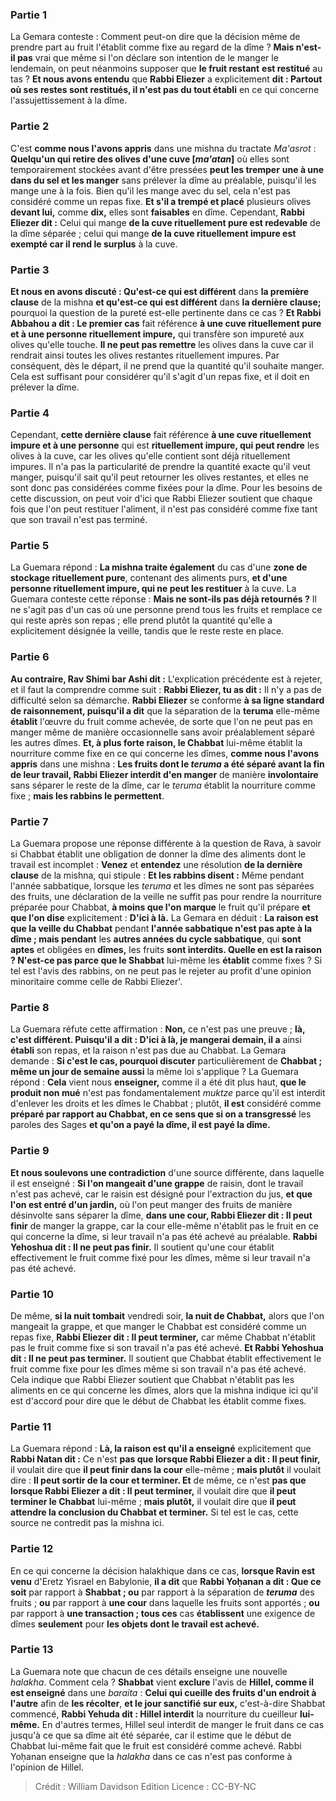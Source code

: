 
### Partie 1
La Gemara conteste : Comment peut-on dire que la décision même de prendre part au fruit l'établit comme fixe au regard de la dîme ? <b>Mais n'est-il pas</b> vrai que même si l'on déclare son intention de le manger le lendemain, on peut néanmoins supposer que <b>le fruit restant</b> <b>est restitué</b> au tas ? <b>Et nous avons entendu</b> que <b>Rabbi Eliezer</b> a explicitement <b>dit : Partout où ses restes sont restitués, il n'est pas du tout établi</b> en ce qui concerne l'assujettissement à la dîme.

### Partie 2
C'est <b>comme nous l'avons appris</b> dans une mishna du tractate <i>Ma'asrot</i> : <b>Quelqu'un qui retire des olives d'une cuve [<i>ma'atan</i>]</b> où elles sont temporairement stockées avant d'être pressées <b>peut les tremper</b> <b>une à une dans du sel et les manger</b> sans prélever la dîme au préalable, puisqu'il les mange une à la fois. Bien qu'il les mange avec du sel, cela n'est pas considéré comme un repas fixe. <b>Et s'il a trempé et placé</b> plusieurs olives <b>devant lui,</b> comme <b>dix,</b> elles sont <b>faisables</b> en dîme. Cependant, <b>Rabbi Eliezer dit :</b> Celui qui mange <b>de la cuve rituellement pure est redevable</b> de la dîme séparée ; celui qui mange <b>de la cuve rituellement impure est exempté car il rend le surplus</b> à la cuve.

### Partie 3
<b>Et nous en avons discuté : Qu'est-ce qui est différent</b> dans <b>la première clause</b> de la mishna <b>et qu'est-ce qui est différent</b> dans <b>la dernière clause;</b> pourquoi la question de la pureté est-elle pertinente dans ce cas ? <b>Et Rabbi Abbahou a dit : Le premier cas</b> fait référence <b>à une cuve rituellement pure et à une personne rituellement impure,</b> qui transfère son impureté aux olives qu'elle touche. <b>Il ne peut pas remettre</b> les olives dans la cuve car il rendrait ainsi toutes les olives restantes rituellement impures. Par conséquent, dès le départ, il ne prend que la quantité qu'il souhaite manger. Cela est suffisant pour considérer qu'il s'agit d'un repas fixe, et il doit en prélever la dîme.

### Partie 4
Cependant, <b>cette dernière clause</b> fait référence <b>à une cuve rituellement impure et à une personne</b> qui est <b>rituellement impure, qui peut rendre</b> les olives à la cuve, car les olives qu'elle contient sont déjà rituellement impures. Il n'a pas la particularité de prendre la quantité exacte qu'il veut manger, puisqu'il sait qu'il peut retourner les olives restantes, et elles ne sont donc pas considérées comme fixées pour la dîme. Pour les besoins de cette discussion, on peut voir d'ici que Rabbi Eliezer soutient que chaque fois que l'on peut restituer l'aliment, il n'est pas considéré comme fixe tant que son travail n'est pas terminé.

### Partie 5
La Guemara répond : <b>La mishna traite également</b> du cas d'une <b>zone de stockage rituellement pure</b>, contenant des aliments purs, <b>et d'une personne rituellement impure, qui ne peut les restituer</b> à la cuve. La Guemara conteste cette réponse : <b>Mais ne sont-ils pas déjà retournés ?</b> Il ne s'agit pas d'un cas où une personne prend tous les fruits et remplace ce qui reste après son repas ; elle prend plutôt la quantité qu'elle a explicitement désignée la veille, tandis que le reste reste en place.

### Partie 6
<b>Au contraire, Rav Shimi bar Ashi dit :</b> L'explication précédente est à rejeter, et il faut la comprendre comme suit : <b>Rabbi Eliezer, tu as dit :</b> Il n'y a pas de difficulté selon sa démarche. <b>Rabbi Eliezer</b> se conforme <b>à sa ligne standard de <b>raisonnement</b>, puisqu'il a dit</b> que la séparation de la <b>teruma</i></b> elle-même <b>établit</b> l'œuvre du fruit comme achevée, de sorte que l'on ne peut pas en manger même de manière occasionnelle sans avoir préalablement séparé les autres dîmes. <b>Et, à plus forte raison, le Chabbat</b> lui-même établit la nourriture comme fixe en ce qui concerne les dîmes, <b>comme nous l'avons appris</b> dans une mishna : <b>Les fruits dont le <i>teruma</i> a été séparé avant la fin de leur travail, Rabbi Eliezer interdit d'en manger</b> de manière <b>involontaire</b> sans séparer le reste de la dîme, car le <i>teruma</i> établit la nourriture comme fixe ; <b>mais les rabbins le permettent</b>.

### Partie 7
La Guemara propose une réponse différente à la question de Rava, à savoir si Chabbat établit une obligation de donner la dîme des aliments dont le travail est incomplet : <b>Venez</b> et <b>entendez</b> une résolution <b>de la dernière clause</b> de la mishna, qui stipule : <b>Et les rabbins disent :</b> Même pendant l'année sabbatique, lorsque les <i>teruma</i> et les dîmes ne sont pas séparées des fruits, une déclaration de la veille ne suffit pas pour rendre la nourriture préparée pour Chabbat, <b>à moins que l'on marque</b> le fruit qu'il prépare <b>et que l'on dise</b> explicitement : <b>D'ici à là.</b> La Gemara en déduit : <b>La raison est que la veille du Chabbat</b> pendant <b>l'année sabbatique n'est pas apte à la dîme ; mais pendant</b> les <b>autres années du cycle sabbatique</b>, qui <b>sont aptes</b> et obligées en <b>dîmes,</b> les fruits <b>sont interdits. Quelle en est la raison ? N'est-ce pas parce que le Shabbat</b> lui-même les <b>établit</b> comme fixes ? Si tel est l'avis des rabbins, on ne peut pas le rejeter au profit d'une opinion minoritaire comme celle de Rabbi Eliezer'.

### Partie 8
La Guemara réfute cette affirmation : <b>Non,</b> ce n'est pas une preuve ; <b>là, c'est différent. Puisqu'il a dit : D'ici à là, je mangerai demain, il a</b> ainsi <b>établi</b> son repas, et la raison n'est pas due au Chabbat. La Gemara demande : <b>Si c'est le cas, pourquoi discuter</b> particulièrement de <b>Chabbat ; même un jour de semaine aussi</b> la même loi s'applique ? La Guemara répond : <b>Cela</b> vient nous <b>enseigner,</b> comme il a été dit plus haut, <b>que le produit non mué</b> n'est pas fondamentalement <i>muktze</i> parce qu'il est interdit d'enlever les droits et les dîmes le Chabbat ; plutôt, <b>il est</b> considéré comme <b>préparé par rapport au Chabbat, en ce sens que si on a transgressé</b> les paroles des Sages <b>et qu'on a payé la dîme, il est payé la dîme.</b>

### Partie 9
<b>Et nous soulevons une contradiction</b> d'une source différente, dans laquelle il est enseigné : <b>Si l'on mangeait d'une grappe</b> de raisin, dont le travail n'est pas achevé, car le raisin est désigné pour l'extraction du jus, <b>et que l'on est entré d'un jardin,</b> où l'on peut manger des fruits de manière désinvolte sans séparer la dîme, <b>dans une cour, Rabbi Eliezer dit : Il peut finir</b> de manger la grappe, car la cour elle-même n'établit pas le fruit en ce qui concerne la dîme, si leur travail n'a pas été achevé au préalable. <b>Rabbi Yehoshua dit : Il ne peut pas finir.</b> Il soutient qu'une cour établit effectivement le fruit comme fixé pour les dîmes, même si leur travail n'a pas été achevé.

### Partie 10
De même, <b>si la nuit tombait</b> vendredi soir, <b>la nuit de Chabbat,</b> alors que l'on mangeait la grappe, et que manger le Chabbat est considéré comme un repas fixe, <b>Rabbi Eliezer dit : Il peut terminer,</b> car même Chabbat n'établit pas le fruit comme fixe si son travail n'a pas été achevé. <b>Et Rabbi Yehoshua dit : Il ne peut pas terminer.</b> Il soutient que Chabbat établit effectivement le fruit comme fixe pour les dîmes même si son travail n'a pas été achevé. Cela indique que Rabbi Eliezer soutient que Chabbat n'établit pas les aliments en ce qui concerne les dîmes, alors que la mishna indique ici qu'il est d'accord pour dire que le début de Chabbat les établit comme fixes.

### Partie 11
La Guemara répond : <b>Là, la raison est qu'il a enseigné</b> explicitement que <b>Rabbi Natan dit :</b> Ce n'est <b>pas que lorsque Rabbi Eliezer a dit : Il peut finir,</b> il voulait dire que <b>il peut finir dans la cour</b> elle-même ; <b>mais plutôt</b> il voulait dire : <b>Il peut sortir de la cour et terminer. Et</b> de même, ce n'est <b>pas que lorsque Rabbi Eliezer a dit : Il peut terminer,</b> il voulait dire que <b>il peut terminer le Chabbat</b> lui-même ; <b>mais plutôt,</b> il voulait dire que <b>il peut attendre la conclusion du Chabbat et terminer.</b> Si tel est le cas, cette source ne contredit pas la mishna ici.

### Partie 12
En ce qui concerne la décision halakhique dans ce cas, <b>lorsque Ravin est venu</b> d'Eretz Yisrael en Babylonie, <b>il a dit</b> que <b>Rabbi Yoḥanan a dit : Que ce soit</b> par rapport à <b>Shabbat ; ou</b> par rapport à la séparation de <b><i>teruma</i></b> des fruits ; <b>ou</b> par rapport à <b>une cour</b> dans laquelle les fruits sont apportés ; <b>ou</b> par rapport à <b>une transaction ; tous ces</b> cas <b>établissent</b> une exigence de dîmes <b>seulement</b> pour <b>les objets dont le travail est achevé.</b>

### Partie 13
La Guemara note que chacun de ces détails enseigne une nouvelle <i>halakha</i>. Comment cela ? <b>Shabbat</b> vient <b>exclure</b> l'avis de <b>Hillel, comme il est enseigné</b> dans une <i>baraita</i> : <b>Celui qui cueille des fruits d'un endroit à l'autre</b> afin de <b>les récolter</b>, <b>et le jour sanctifié sur eux,</b> c'est-à-dire Shabbat commencé, <b>Rabbi Yehuda dit : Hillel interdit</b> la nourriture du cueilleur <b>lui-même.</b> En d'autres termes, Hillel seul interdit de manger le fruit dans ce cas jusqu'à ce que sa dîme ait été séparée, car il estime que le début de Chabbat lui-même fait que le fruit est considéré comme achevé. Rabbi Yoḥanan enseigne que la <i>halakha</i> dans ce cas n'est pas conforme à l'opinion de Hillel.

>Crédit : William Davidson Edition
>Licence : CC-BY-NC